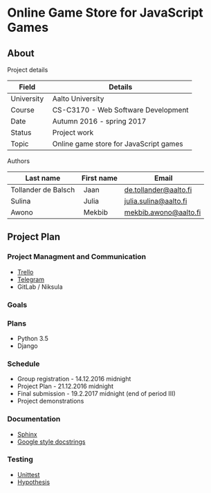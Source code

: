 # Online Game Store for JavaScript Games
## About
Project details

Field      | Details
-----------|---------------------------------------
University | Aalto University
Course     | CS-C3170 - Web Software Development
Date       | Autumn 2016 - spring 2017
Status     | Project work
Topic      | Online game store for JavaScript games

Authors

Last name           | First name | Email
--------------------|------------|-----------------------------
Tollander de Balsch | Jaan       | <de.tollander@aalto.fi>
Sulina              | Julia      | <julia.sulina@aalto.fi>
Awono               | Mekbib     | <mekbib.awono@aalto.fi>


## Project Plan

### Project Managment and Communication
- [Trello](https://trello.com/)
- [Telegram](https://telegram.org/)
- GitLab / Niksula

### Goals


### Plans
- Python 3.5
- Django


### Schedule
- Group registration - 14.12.2016 midnight
- Project Plan - 21.12.2016 midnight
- Final submission - 19.2.2017 midnight (end of period III)
- Project demonstrations

### Documentation
- [Sphinx](http://www.sphinx-doc.org/en/latest/)
- [Google style docstrings](https://google.github.io/styleguide/pyguide.html)

### Testing
- [Unittest](https://docs.python.org/3/library/unittest.html)
- [Hypothesis](https://hypothesis.readthedocs.io/en/latest/index.html)
